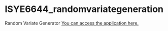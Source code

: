 # ISYE6644_randomvariategeneration
Random Variate Generator
[You can access the application here.](https://chetanupes-isye6644-randomvariategeneration-rv-4tj319.streamlit.app/)
